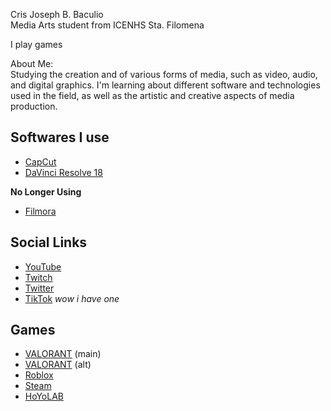 Cris Joseph B. Baculio \
Media Arts student from ICENHS Sta. Filomena

I play games

About Me: \
Studying the creation and of various forms of media, such as video, audio, and digital graphics. I'm learning about different software and technologies used in the field, as well as the artistic and creative aspects of media production.

## Softwares I use
- [CapCut](https://www.capcut.com)
- [DaVinci Resolve 18](https://www.blackmagicdesign.com/products/davinciresolve)

**No Longer Using**
- [Filmora](https://filmora.wondershare.com)

## Social Links
- [YouTube](https://www.youtube.com/channel/UClmV5np_xrpIs0By7jvm56Q)
- [Twitch](https://twitch.tv/kraftaffix)
- [Twitter](https://twitter.com/kraftaffix)
- [TikTok](https://www.tiktok.com/@kraftaffix) _wow i have one_

## Games
- [VALORANT](https://tracker.gg/valorant/profile/riot/TTV%20kraftaffix%234298/overview) (main)
- [VALORANT](https://tracker.gg/valorant/profile/riot/STK%20kadabar%235849/overview) (alt)
- [Roblox](https://www.roblox.com/users/446872763/profile)
- [Steam](https://steamcommunity.com/id/KraftAffix/)
- [HoYoLAB](https://www.hoyolab.com/accountCenter/postList?id=101293298)

